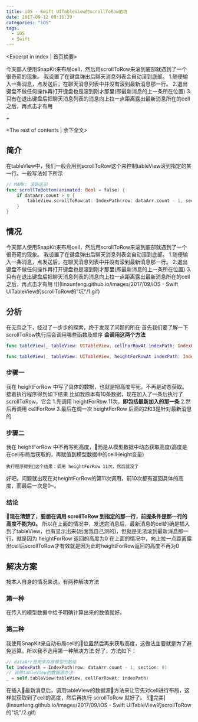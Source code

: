 ```yaml
---
title: iOS - Swift UITableView的scrollToRow的坑
date: 2017-09-12 09:16:39
categories: "iOS"
tags:
  - iOS
  - Swift
---
```


<Excerpt in index | 首页摘要> 

今天鄙人使用SnapKit来布局cell，然后用scrollToRow来滚到底部就遇到了一个很奇葩的现象。
我设置了在键盘弹出后聊天消息列表会自动滚到底部。
1.随便输入一条消息，点发送后，在聊天消息列表中并没有滚到最新消息那一行。
2.退出键盘不做任何操作再打开键盘也是滚到刚才那里(即最新消息的上一条所在位置)
3.只有在退出键盘后把聊天消息列表的消息向上拉一点距离露出最新消息所在的cell之后，再点击才有用

+<!-- more -->

<The rest of contents | 余下全文>

## 简介
在tableView中，我们一般会用到scrollToRow这个来控制tableView滚到指定的某一行。一般写法如下所示
```swift
// MARK: 滚到底部
func scrollToBottom(animated: Bool = false) {
    if dataArr.count > 0 {
        tableView.scrollToRow(at: IndexPath(row: dataArr.count - 1, section: 0), at: .bottom, animated: animated)
    }
}
```
## 情况
今天鄙人使用SnapKit来布局cell，然后用scrollToRow来滚到底部就遇到了一个很奇葩的现象。
我设置了在键盘弹出后聊天消息列表会自动滚到底部。
1.随便输入一条消息，点发送后，在聊天消息列表中并没有滚到最新消息那一行。
2.退出键盘不做任何操作再打开键盘也是滚到刚才那里(即最新消息的上一条所在位置)
3.只有在退出键盘后把聊天消息列表的消息向上拉一点距离露出最新消息所在的cell之后，再点击才有用
![](linxunfeng.github.io/images/2017/09/iOS - Swift UITableView的scrollToRow的"坑"/1.gif)

## 分析
在无奈之下，经过了一步步的探索，终于发现了问题的所在
首先我们要了解一下scrollToRow执行后会调用哪些函数及顺序
**会调用这两个方法**
```swift
func tableView(_ tableView: UITableView, cellForRowAt indexPath: IndexPath) -> UITableViewCell
```
```swift
func tableView(_ tableView: UITableView, heightForRowAt indexPath: IndexPath) -> CGFloat
```
### 步骤一
我在 heightForRow 中写了具体的数据，也就是把高度写死，不再是动态获取。接着执行程序得到如下结果
比如我原本有10条数据，现在加入了一条后执行了scrollToRow，它会
1.先调用 heightForRow 11次，**即包括最新加入的那一条**
2.然后再调用 cellForRow
3.最后在调一次 heightForRow
后面的2和3是针对最新消息的
### 步骤二
我在 heightForRow 中不再写死高度，而是从模型数据中动态获取高度(高度是在cell布局后获取的，再赋值到模型数据中的cellHeight变量)
```
执行程序得到这个结果：调用 heightForRow 11次，然后就没了
```
好吧，问题就出现在对heightForRow的第11次调用，前10次都有返回具体的高度，而最后一次是0~。
### 结论
**现在清楚了，要想在调用 scrollToRow 到指定的那一行，前提条件是那一行的高度不能为0。**
所以在上面的情况中，发送完消息后，最新消息的cell的确是插入到了tableView，也有显示出来(后面我自己测的)，但就是无法滚到最新消息那一行，就是因为 heightForRow 返回的高度为0
在上面的情况中，向上拉一点距离露出cell后scrollToRow才有效就是因为此时heightForRow返回的高度不再为0
## 解决方案
按本人自身的情况来说，有两种解决方法
### 第一种
在传入的模型数据中给予明确计算出来的数值就好。
### 第二种
我使用SnapKit来自动布局cell的位置然后再来获取高度，这做法主要就是为了避免运算。所以我不选用第一种解决方法
好了，方法如下：
```swift
// dataArr是用来存放模型的数组
let indexPath = IndexPath(row: dataArr.count - 1, section: 0)
// 调用tableView的数据源办法
_ = self.tableView(tableView, cellForRowAt: indexPath)
```
在插入最新消息后，调用tableView的数据源方法来让它先对cell进行布局，这样就获取到了cell的高度，然后再执行 scrollToRow 就好了。
![完美](linxunfeng.github.io/images/2017/09/iOS - Swift UITableView的scrollToRow的"坑"/2.gif)